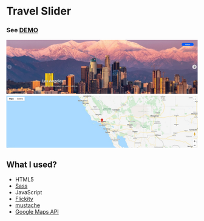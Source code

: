 # Travel Slider

### See [DEMO](https://tobiaszmaj.github.io/travel-slider/)

![Preview](preview.jpg)

## What I used?
* HTML5
* [Sass](https://sass-lang.com/)
* JavaScript
* [Flickity](https://flickity.metafizzy.co/)
* [mustache](http://mustache.github.io/)
* [Google Maps API](https://developers.google.com/maps/documentation)